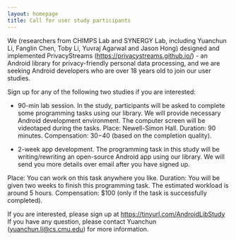 ```yaml
---
layout: homepage
title: Call for user study participants
---
```


We (researchers from CHIMPS Lab and SYNERGY Lab, including Yuanchun Li, Fanglin Chen, Toby Li, Yuvraj Agarwal and Jason Hong) designed and implemented PrivacyStreams (https://privacystreams.github.io/) - an Android library for privacy-friendly personal data processing, and we are seeking Android developers who are over 18 years old to join our user studies.

Sign up for any of the following two studies if you are interested:

- 90-min lab session. In the study, participants will be asked to complete some programming tasks using our library. We will provide necessary Android development environment. The computer screen will be videotaped during the tasks. 
Place: Newell-Simon Hall.
Duration: 90 minutes.
Compensation: $30-$40 (based on the completion quality).

- 2-week app development. The programming task in this study will be writing/rewriting an open-source Android app using our library. We will send you more details over email after you have signed up.

Place: You can work on this task anywhere you like.
Duration: You will be given two weeks to finish this programming task. The estimated workload is around 5 hours.
Compensation: $100 (only if the task is successfully completed).

If you are interested, please sign up at https://tinyurl.com/AndroidLibStudy 
If you have any question, please contact Yuanchun (yuanchun.li@cs.cmu.edu) for more information.
